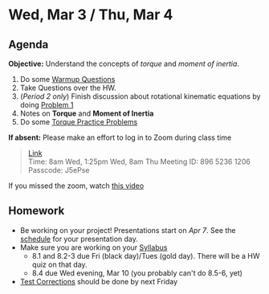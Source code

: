 Wed, Mar 3 / Thu, Mar 4
==================  
  
Agenda  
---------  
**Objective:** Understand the concepts of *torque* and *moment of inertia*.

1. Do some [Warmup Questions][wu]
2. Take Questions over the HW.
3. (*Period 2 only*) Finish discussion about rotational kinematic equations by doing [Problem 1][probs]
4. Notes on **Torque** and **Moment of Inertia**
5. Do some [Torque Practice Problems][probs]

**If absent:** Please make an effort to log in to Zoom during class time  
> [Link](https://us02web.zoom.us/j/89652361206?pwd=L3ZYQzBGNitFK0J6K1M4Nk1iM1dYQT09)  
> Time: 8am Wed, 1:25pm Wed, 8am Thu
> Meeting ID: 896 5236 1206  
> Passcode: J5ePse 

If you missed the zoom, watch [this video](https://youtu.be/3uWwm-jut74)

Homework   
-------------  
- Be working on your project! Presentations start on *Apr 7*.  See the [schedule][sched] for your presentation day.	
- Make sure you are working on your [Syllabus]
	- 8.1 and 8.2-3 due Fri (black day)/Tues (gold day).  There will be a HW quiz on that day.
	- 8.4 due Wed evening, Mar 10 (you probably can't do 8.5-6, yet)
- [Test Corrections][correct] should be done by next Friday

[sched]: https://avoncsc-my.sharepoint.com/:x:/g/personal/zjrohrbach_avon-schools_org/EVMXHFfIjQJDml8sDSyMeYsBLcV4ZCg-pDrGaicpsu_iBQ?e=RfXTgy
[syllabus]: https://avon.schoology.com/course/2624603229/materials?f=369843178
[correct]: https://avon.schoology.com/assignment/4731439922/info
[wu]: https://avon.schoology.com/page/4736717996
[probs]: https://avon.schoology.com/page/4736900872
<!--stackedit_data:
eyJoaXN0b3J5IjpbNDkxNjEzOTAyLDM4MDEyNDg4OSwtMzQwNz
A2Mjc3LC0xNjE2MDQ1Mjc1LDg3ODMzODYwNiwtMTQ3ODcxNDA1
OSwxNjY2NTkxMTk1LDY1MjgxNTMzMiwzNTczMTU0NjksMTU2OD
A0NjA4MSwtNzUxNjQ3NzQ4LC0xODc2NDIxNzg4LC0xODExNTYx
NDEwLC03ODYyNzMzNjksLTE5Nzc1ODkxMTcsLTExNjc0MDE5OD
EsMTMwOTE5NDA4LDEyNjQ3Mzc4MzcsLTE1MDM1MDM1OTUsMjAz
NDMzOTczM119
-->